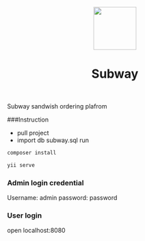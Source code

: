 <p align="center">
    <a href="https://github.com/yiisoft" target="_blank">
        <img src="https://avatars0.githubusercontent.com/u/993323" height="100px">
    </a>
    <h1 align="center">Subway</h1>
    <br>
</p>

Subway sandwish ordering plafrom

###Instruction
 - pull project
 - import db subway.sql
run
```cmd
composer install
```
```cmd
yii serve
```
### Admin login credential
Username: admin
password: password

### User login
open localhost:8080

